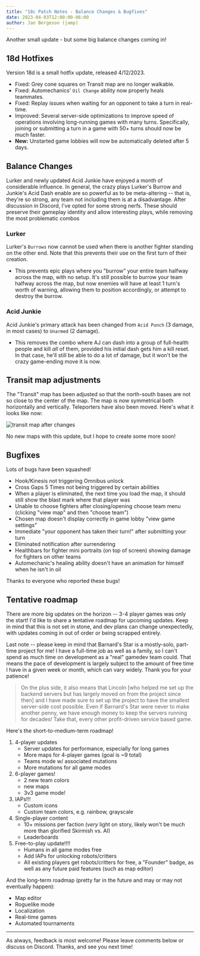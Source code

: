 ```yaml
---
title: "18c Patch Notes - Balance Changes & Bugfixes"
date: 2023-04-03T12:00:00-06:00
author: Jan Bergeson (jamp)
---
```


Another small update - but some big balance changes coming in!

## 18d Hotfixes

Version 18d is a small hotfix update, released 4/12/2023.

- Fixed: Grey cone squares on Transit map are no longer walkable.
- Fixed: Automechanics' `Oil Change` ability now properly heals teammates.
- Fixed: Replay issues when waiting for an opponent to take a turn in real-time.
- Improved: Several server-side optimizations to improve speed of operations involving long-running games with many turns. Specifically, joining or submitting a turn in a game with 50+ turns should now be much faster.
- **New:** Unstarted game lobbies will now be automatically deleted after 5 days.

## Balance Changes

Lurker and newly updated Acid Junkie have enjoyed a month of considerable influence. In general, the crazy plays Lurker's Burrow and Junkie's Acid Dash enable are so powerful as to be meta-altering -- that is, they're so strong, any team not including them is at a disadvantage. After discussion in Discord, I've opted for some strong nerfs. These should preserve their gameplay identity and allow interesting plays, while removing the most problematic combos

### Lurker

Lurker's `Burrows` now cannot be used when there is another fighter standing on the other end. Note that this prevents their use on the first turn of their creation.
- This prevents epic plays where you "burrow" your entire team halfway across the map, with no setup. It's still possible to burrow your team halfway across the map, but now enemies will have at least 1 turn's worth of warning, allowing them to position accordingly, or attempt to destroy the burrow.

### Acid Junkie

Acid Junkie's primary attack has been changed from `Acid Punch` (3 damage, in most cases) to `Unarmed` (2 damage).
- This removes the combo where AJ can dash into a group of full-health people and kill _all_ of them, provided his initial dash gets him a kill reset. In that case, he'll still be able to do a lot of damage, but it won't be the crazy game-ending move it is now. 

## Transit map adjustments

The "Transit" map has been adjusted so that the north-south bases are not so close to the center of the map. The map is now symmetrical both horizontally and vertically. Teleporters have also been moved. Here's what it looks like now:

![transit map after changes](/img/18c/transit-after.png)

No new maps with this update, but I hope to create some more soon!

## Bugfixes

Lots of bugs have been squashed!

- Hook/Kinesis not triggering Omnibus unlock
- Cross Gaps 5 Times not being triggered by certain abilities
- When a player is eliminated, the next time you load the map, it should still show the blast mark where that player was
- Unable to choose fighters after closing/opening choose team menu (clicking "view map" and then "choose team")
- Chosen map doesn't display correctly in game lobby "view game settings"
- Immediate "your opponent has taken their turn!" after submitting your turn
- Eliminated notification after surrendering
- Healthbars for fighter mini portraits (on top of screen) showing damage for fighters on other teams
- Automechanic's healing ability doesn't have an animation for himself when he isn't in oil

Thanks to everyone who reported these bugs!

## Tentative roadmap

There are more big updates on the horizon -- 3-4 player games was only the start! I'd like to share a tentative roadmap for upcoming updates. Keep in mind that this is not set in stone, and dev plans can change unexpectedly, with updates coming in out of order or being scrapped entirely.

Last note -- please keep in mind that Barnard's Star is a mostly-solo, part-time project for me! I have a full-time job as well as a family, so I can't spend as much time on development as a "real" gamedev team could. That means the pace of development is largely subject to the amount of free time I have in a given week or month, which can vary widely. Thank you for your patience!

> On the plus side, it also means that Lincoln [who helped me set up the backend servers but has largely moved on from the project since then] and I have made sure to set up the project to have the smallest server-side cost possible. Even if Barnard's Star were never to make another penny, we have enough money to keep the servers running for decades! Take that, every other profit-driven service based game.

Here's the short-to-medium-term roadmap!

1. 4-player updates
    - Server updates for performance, especially for long games
    - More maps for 4-player games (goal is ~9 total)
    - Teams mode w/ associated mutations
    - More mutations for all game modes
2. 6-player games!
    - 2 new team colors
    - new maps
    - 3v3 game mode!
3. IAPs!!!
    - Custom icons
    - Custom team colors, e.g. <span class="rainbow wavy">rainbow</span>, <span class="grayscale wavy">grayscale</span>
4. Single-player content
    - 10+ missions per faction (_very_ light on story, likely won't be much more than glorified Skirmish vs. AI)
    - Leaderboards
5. Free-to-play update!!!!
    - Humans in all game modes free
    - Add IAPs for unlocking robots/critters
    - All existing players get robots/critters for free, a "Founder" badge, as well as any future paid features (such as map editor)

And the long-term roadmap (pretty far in the future and may or may not eventually happen):

- Map editor
- Roguelike mode
- Localization
- Real-time games
- Automated tournaments

---

As always, feedback is most welcome! Please leave comments below or discuss on Discord. Thanks, and see you next time!
